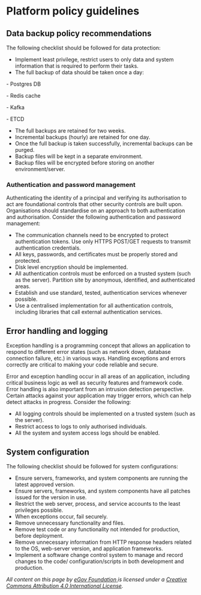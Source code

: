 # Platform policy guidelines

## Data backup policy recommendations

The following checklist should be followed for data protection:

* Implement least privilege, restrict users to only data and system information that is required to perform their tasks.
* The full backup of data should be taken once a day:

&#x20;      \- Postgres DB&#x20;

&#x20;      \- Redis cache

&#x20;      \- Kafka&#x20;

&#x20;      \- ETCD

* The full backups are retained for two weeks.
* Incremental backups (hourly) are retained for one day.
* Once the full backup is taken successfully, incremental backups can be purged.
* Backup files will be kept in a separate environment.
* Backup files will be encrypted before storing on another environment/server.

### **Authentication and password management**

Authenticating the identity of a principal and verifying its authorisation to act are foundational controls that other security controls are built upon. Organisations should standardise on an approach to both authentication and authorisation. Consider the following authentication and password management:

* The communication channels need to be encrypted to protect authentication tokens. Use only HTTPS POST/GET requests to transmit authentication credentials.
* All keys, passwords, and certificates must be properly stored and protected.
* Disk level encryption should be implemented.
* All authentication controls must be enforced on a trusted system (such as the server). Partition site by anonymous, identified, and authenticated areas.
* Establish and use standard, tested, authentication services whenever possible.
* Use a centralised implementation for all authentication controls, including libraries that call external authentication services.

## Error handling and logging

Exception handling is a programming concept that allows an application to respond to different error states (such as network down, database connection failure, etc.) in various ways. Handling exceptions and errors correctly are critical to making your code reliable and secure.

Error and exception handling occur in all areas of an application, including critical business logic as well as security features and framework code. Error handling is also important from an intrusion detection perspective. Certain attacks against your application may trigger errors, which can help detect attacks in progress. Consider the following:

* All logging controls should be implemented on a trusted system (such as the server).
* Restrict access to logs to only authorised individuals.
* All the system and system access logs should be enabled.

## **System configuration**&#x20;

The following checklist should be followed for system configurations:

* Ensure servers, frameworks, and system components are running the latest approved version.
* Ensure servers, frameworks, and system components have all patches issued for the version in use.
* Restrict the web server, process, and service accounts to the least privileges possible.
* When exceptions occur, fail securely.
* Remove unnecessary functionality and files.
* Remove test code or any functionality not intended for production, before deployment.
* Remove unnecessary information from HTTP response headers related to the OS, web-server version, and application frameworks.
* Implement a software change control system to manage and record changes to the code/ configuration/scripts in both development and production.



_All content on this page by_ [_eGov Foundation_ ](https://egov.org.in)_is licensed under a_ [_Creative Commons Attribution 4.0 International License_](http://creativecommons.org/licenses/by/4.0/)_._
